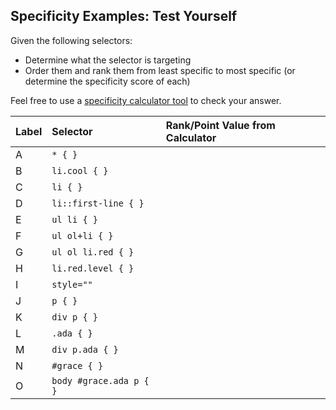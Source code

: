 ## Specificity Examples: Test Yourself

Given the following selectors:
- Determine what the selector is targeting
- Order them and rank them from least specific to most specific (or determine the specificity score of each)

Feel free to use a [specificity calculator tool](https://specificity.keegan.st/) to check your answer.

| Label | Selector     | Rank/Point Value from Calculator
| :------------- | :------------- | :------------- |
| A     | `* { }`  |    |
| B     | `li.cool { } ` |    |
| C     | `li { }`  |    |
| D     | `li::first-line { }`  |    |
| E     | `ul li { }`  |    |
| F     | `ul ol+li { }` |    |
| G     | `ul ol li.red { }` |    |
| H     | `li.red.level { }` |    |
| I     | `style=""` |    |
| J     | `p { }` |    |
| K     | `div p { }` |    |
| L     | `.ada { }` |    |
| M     | `div p.ada { }` |    |
| N     | `#grace { }` |    |
| O     | `body #grace.ada p { }` |    |

<!-- Answers, from least specific to most specific:
0: A
1: C, J
2: D, E, K
3: F
10: L
11: B
12: M
13: G
21: H
100: N
112: O
I
 -->
